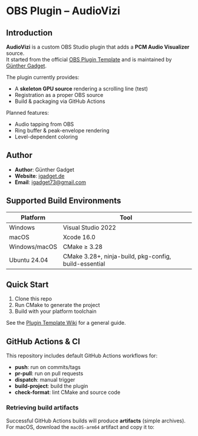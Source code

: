 # OBS Plugin – AudioVizi

## Introduction

**AudioVizi** is a custom OBS Studio plugin that adds a **PCM Audio Visualizer** source.  
It started from the official [OBS Plugin Template](https://github.com/obsproject/obs-plugintemplate) and is maintained by [Günther Gadget](https://igadget.de).

The plugin currently provides:

- A **skeleton GPU source** rendering a scrolling line (test)
- Registration as a proper OBS source
- Build & packaging via GitHub Actions

Planned features:

- Audio tapping from OBS
- Ring buffer & peak-envelope rendering
- Level-dependent coloring

## Author

- **Author**: Günther Gadget
- **Website**: [igadget.de](https://igadget.de)
- **Email**: igadget73@gmail.com

## Supported Build Environments

| Platform      | Tool                                                  |
| ------------- | ----------------------------------------------------- |
| Windows       | Visual Studio 2022                                    |
| macOS         | Xcode 16.0                                            |
| Windows/macOS | CMake ≥ 3.28                                          |
| Ubuntu 24.04  | CMake 3.28+, ninja-build, pkg-config, build-essential |

## Quick Start

1. Clone this repo
2. Run CMake to generate the project
3. Build with your platform toolchain

See the [Plugin Template Wiki](https://github.com/obsproject/obs-plugintemplate/wiki) for a general guide.

## GitHub Actions & CI

This repository includes default GitHub Actions workflows for:

- **push**: run on commits/tags
- **pr-pull**: run on pull requests
- **dispatch**: manual trigger
- **build-project**: build the plugin
- **check-format**: lint CMake and source code

### Retrieving build artifacts

Successful GitHub Actions builds will produce **artifacts** (simple archives).  
For macOS, download the `macOS-arm64` artifact and copy it to:
